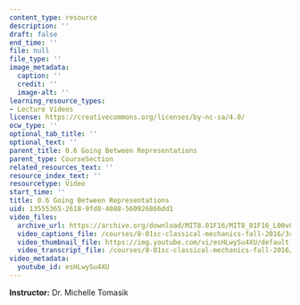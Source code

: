 ```yaml
---
content_type: resource
description: ''
draft: false
end_time: ''
file: null
file_type: ''
image_metadata:
  caption: ''
  credit: ''
  image-alt: ''
learning_resource_types:
- Lecture Videos
license: https://creativecommons.org/licenses/by-nc-sa/4.0/
ocw_type: ''
optional_tab_title: ''
optional_text: ''
parent_title: 0.6 Going Between Representations
parent_type: CourseSection
related_resources_text: ''
resource_index_text: ''
resourcetype: Video
start_time: ''
title: 0.6 Going Between Representations
uid: 13555365-2618-9fd8-4088-560926866dd1
video_files:
  archive_url: https://archive.org/download/MIT8.01F16/MIT8_01F16_L00v06_360p.mp4
  video_captions_file: /courses/8-01sc-classical-mechanics-fall-2016/3cdd0b7f27365bb2a2ec69693d1f84c4_esHLwySu4XU.vtt
  video_thumbnail_file: https://img.youtube.com/vi/esHLwySu4XU/default.jpg
  video_transcript_file: /courses/8-01sc-classical-mechanics-fall-2016/194b76ab72c9a66bbe4f51b29e84ee8a_esHLwySu4XU.pdf
video_metadata:
  youtube_id: esHLwySu4XU
---
```

**Instructor:** Dr. Michelle Tomasik